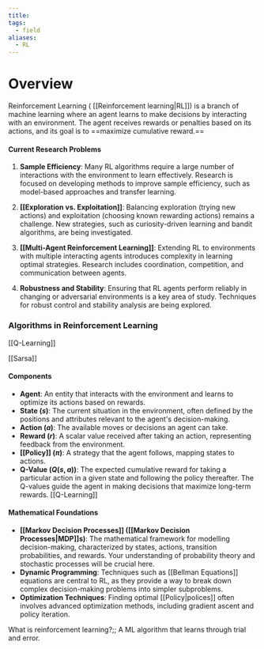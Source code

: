 ```yaml
---
title: 
tags:
  - field
aliases:
  - RL
---
```

# Overview

Reinforcement Learning ( [[Reinforcement learning|RL]]) is a branch of machine learning where an agent learns to make decisions by interacting with an environment. The agent receives rewards or penalties based on its actions, and its goal is to ==maximize cumulative reward.==
#### Current Research Problems

1. **Sample Efficiency**: Many RL algorithms require a large number of interactions with the environment to learn effectively. Research is focused on developing methods to improve sample efficiency, such as model-based approaches and transfer learning.
    
2. **[[Exploration vs. Exploitation]]**: Balancing exploration (trying new actions) and exploitation (choosing known rewarding actions) remains a challenge. New strategies, such as curiosity-driven learning and bandit algorithms, are being investigated.
    
3. **[[Multi-Agent Reinforcement Learning]]**: Extending RL to environments with multiple interacting agents introduces complexity in learning optimal strategies. Research includes coordination, competition, and communication between agents.
    
4. **Robustness and Stability**: Ensuring that RL agents perform reliably in changing or adversarial environments is a key area of study. Techniques for robust control and stability analysis are being explored.

### Algorithms in Reinforcement Learning

[[Q-Learning]]

[[Sarsa]]
#### Components

- **Agent**: An entity that interacts with the environment and learns to optimize its actions based on rewards.
- **State ($s$)**: The current situation in the environment, often defined by the positions and attributes relevant to the agent's decision-making.
- **Action ($a$)**: The available moves or decisions an agent can take.
- **Reward ($r$)**: A scalar value received after taking an action, representing feedback from the environment.
- **[[Policy]] ($\pi$)**: A strategy that the agent follows, mapping states to actions.
- **Q-Value ($Q(s, a)$)**: The expected cumulative reward for taking a particular action in a given state and following the policy thereafter. The Q-values guide the agent in making decisions that maximize long-term rewards. [[Q-Learning]]
#### Mathematical Foundations

- **[[Markov Decision Processes]] ([[Markov Decision Processes|MDP]]s)**: The mathematical framework for modelling decision-making, characterized by states, actions, transition probabilities, and rewards. Your understanding of probability theory and stochastic processes will be crucial here.
- **Dynamic Programming**: Techniques such as [[Bellman Equations]] equations are central to RL, as they provide a way to break down complex decision-making problems into simpler subproblems.
- **Optimization Techniques**: Finding optimal [[Policy|polices]] often involves advanced optimization methods, including gradient ascent and policy iteration.

What is reinforcement learning?;; A ML algorithm that learns through trial and error.